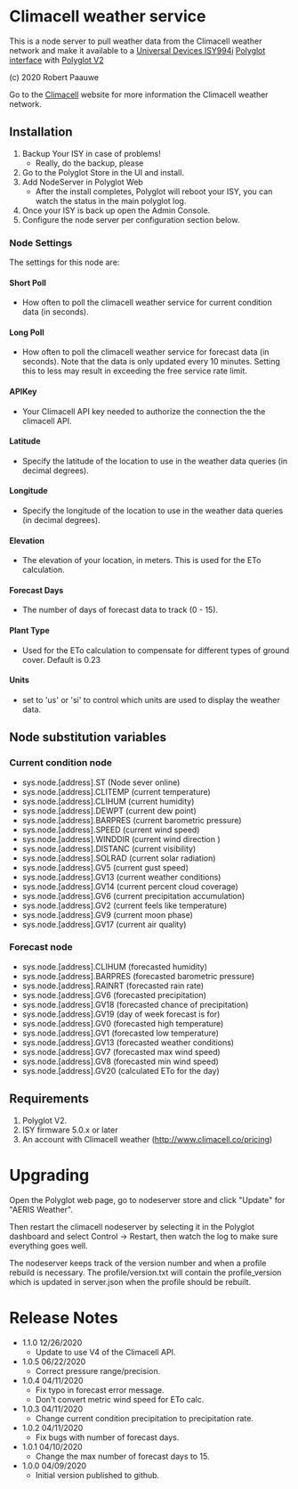 
# Climacell weather service

This is a node server to pull weather data from the Climacell weather network and make it available to a [Universal Devices ISY994i](https://www.universal-devices.com/residential/ISY) [Polyglot interface](http://www.universal-devices.com/developers/polyglot/docs/) with  [Polyglot V2](https://github.com/Einstein42/udi-polyglotv2)

(c) 2020 Robert Paauwe

Go to the [Climacell](http://www.climacell.co) website for more information the Climacell weather network.


## Installation

1. Backup Your ISY in case of problems!
   * Really, do the backup, please
2. Go to the Polyglot Store in the UI and install.
3. Add NodeServer in Polyglot Web
   * After the install completes, Polyglot will reboot your ISY, you can watch the status in the main polyglot log.
4. Once your ISY is back up open the Admin Console.
5. Configure the node server per configuration section below.

### Node Settings
The settings for this node are:

#### Short Poll
   * How often to poll the climacell weather service for current condition data (in seconds). 
#### Long Poll
   * How often to poll the climacell weather service for forecast data (in seconds). Note that the data is only updated every 10 minutes. Setting this to less may result in exceeding the free service rate limit.
#### APIKey
   * Your Climacell API key needed to authorize the connection the the climacell API.
#### Latitude
   * Specify the latitude of the location to use in the weather data queries (in decimal degrees).  
#### Longitude
   * Specify the longitude of the location to use in the weather data queries (in decimal degrees).  
#### Elevation
   * The elevation of your location, in meters. This is used for the ETo calculation.
#### Forecast Days
   * The number of days of forecast data to track (0 - 15).
#### Plant Type
   * Used for the ETo calculation to compensate for different types of ground cover. Default is 0.23
#### Units
   * set to 'us' or 'si' to control which units are used to display the weather data.

## Node substitution variables
### Current condition node
 * sys.node.[address].ST      (Node sever online)
 * sys.node.[address].CLITEMP (current temperature)
 * sys.node.[address].CLIHUM  (current humidity)
 * sys.node.[address].DEWPT   (current dew point)
 * sys.node.[address].BARPRES (current barometric pressure)
 * sys.node.[address].SPEED   (current wind speed)
 * sys.node.[address].WINDDIR (current wind direction )
 * sys.node.[address].DISTANC (current visibility)
 * sys.node.[address].SOLRAD  (current solar radiation)
 * sys.node.[address].GV5     (current gust speed)
 * sys.node.[address].GV13    (current weather conditions)
 * sys.node.[address].GV14    (current percent cloud coverage)
 * sys.node.[address].GV6     (current precipitation accumulation)
 * sys.node.[address].GV2     (current feels like temperature)
 * sys.node.[address].GV9     (current moon phase)
 * sys.node.[address].GV17    (current air quality)

### Forecast node
 * sys.node.[address].CLIHUM  (forecasted humidity)
 * sys.node.[address].BARPRES (forecasted barometric pressure)
 * sys.node.[address].RAINRT  (forecasted rain rate)
 * sys.node.[address].GV6     (forecasted precipitation)
 * sys.node.[address].GV18    (forecasted chance of precipitation)
 * sys.node.[address].GV19    (day of week forecast is for)
 * sys.node.[address].GV0     (forecasted high temperature)
 * sys.node.[address].GV1     (forecasted low temperature)
 * sys.node.[address].GV13    (forecasted weather conditions)
 * sys.node.[address].GV7     (forecasted max wind speed)
 * sys.node.[address].GV8     (forecasted min wind speed)
 * sys.node.[address].GV20    (calculated ETo for the day)

## Requirements
1. Polyglot V2.
2. ISY firmware 5.0.x or later
3. An account with Climacell weather (http://www.climacell.co/pricing)

# Upgrading

Open the Polyglot web page, go to nodeserver store and click "Update" for "AERIS Weather".

Then restart the climacell nodeserver by selecting it in the Polyglot dashboard and select Control -> Restart, then watch the log to make sure everything goes well.

The nodeserver keeps track of the version number and when a profile rebuild is necessary.  The profile/version.txt will contain the profile_version which is updated in server.json when the profile should be rebuilt.

# Release Notes

- 1.1.0 12/26/2020
   - Update to use V4 of the Climacell API.
- 1.0.5 06/22/2020
   - Correct pressure range/precision.
- 1.0.4 04/11/2020
   - Fix typo in forecast error message.
   - Don't convert metric wind speed for ETo calc.
- 1.0.3 04/11/2020
   - Change current condition precipitation to precipitation rate.
- 1.0.2 04/11/2020
   - Fix bugs with number of forecast days.
- 1.0.1 04/10/2020
   - Change the max number of forecast days to 15.
- 1.0.0 04/09/2020
   - Initial version published to github.
